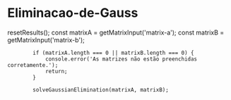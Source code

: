 # Eliminacao-de-Gauss

resetResults();
            const matrixA = getMatrixInput('matrix-a');
            const matrixB = getMatrixInput('matrix-b');

            if (matrixA.length === 0 || matrixB.length === 0) {
                console.error('As matrizes não estão preenchidas corretamente.');
                return;
            }

            solveGaussianElimination(matrixA, matrixB);